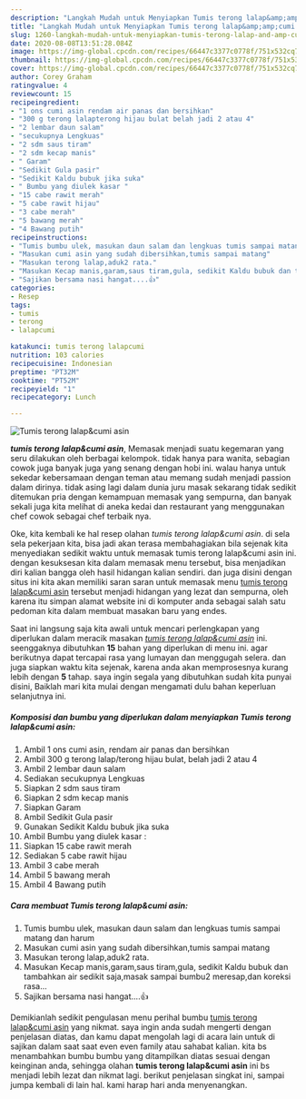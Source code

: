 ```yaml
---
description: "Langkah Mudah untuk Menyiapkan Tumis terong lalap&amp;amp;cumi asin Lezat"
title: "Langkah Mudah untuk Menyiapkan Tumis terong lalap&amp;amp;cumi asin Lezat"
slug: 1260-langkah-mudah-untuk-menyiapkan-tumis-terong-lalap-and-amp-cumi-asin-lezat
date: 2020-08-08T13:51:28.084Z
image: https://img-global.cpcdn.com/recipes/66447c3377c0778f/751x532cq70/tumis-terong-lalapcumi-asin-foto-resep-utama.jpg
thumbnail: https://img-global.cpcdn.com/recipes/66447c3377c0778f/751x532cq70/tumis-terong-lalapcumi-asin-foto-resep-utama.jpg
cover: https://img-global.cpcdn.com/recipes/66447c3377c0778f/751x532cq70/tumis-terong-lalapcumi-asin-foto-resep-utama.jpg
author: Corey Graham
ratingvalue: 4
reviewcount: 15
recipeingredient:
- "1 ons cumi asin rendam air panas dan bersihkan"
- "300 g terong lalapterong hijau bulat belah jadi 2 atau 4"
- "2 lembar daun salam"
- "secukupnya Lengkuas"
- "2 sdm saus tiram"
- "2 sdm kecap manis"
- " Garam"
- "Sedikit Gula pasir"
- "Sedikit Kaldu bubuk jika suka"
- " Bumbu yang diulek kasar "
- "15 cabe rawit merah"
- "5 cabe rawit hijau"
- "3 cabe merah"
- "5 bawang merah"
- "4 Bawang putih"
recipeinstructions:
- "Tumis bumbu ulek, masukan daun salam dan lengkuas tumis sampai matang dan harum"
- "Masukan cumi asin yang sudah dibersihkan,tumis sampai matang"
- "Masukan terong lalap,aduk2 rata."
- "Masukan Kecap manis,garam,saus tiram,gula, sedikit Kaldu bubuk dan tambahkan air sedikit saja,masak sampai bumbu2 meresap,dan koreksi rasa..."
- "Sajikan bersama nasi hangat....👍"
categories:
- Resep
tags:
- tumis
- terong
- lalapcumi

katakunci: tumis terong lalapcumi 
nutrition: 103 calories
recipecuisine: Indonesian
preptime: "PT32M"
cooktime: "PT52M"
recipeyield: "1"
recipecategory: Lunch

---
```



![Tumis terong lalap&amp;cumi asin](https://img-global.cpcdn.com/recipes/66447c3377c0778f/751x532cq70/tumis-terong-lalapcumi-asin-foto-resep-utama.jpg)

<b><i>tumis terong lalap&amp;cumi asin</i></b>, Memasak menjadi suatu kegemaran yang seru dilakukan oleh berbagai kelompok. tidak hanya para wanita, sebagian cowok juga banyak juga yang senang dengan hobi ini. walau hanya untuk sekedar kebersamaan dengan teman atau memang sudah menjadi passion dalam dirinya. tidak asing lagi dalam dunia juru masak sekarang tidak sedikit ditemukan pria dengan kemampuan memasak yang sempurna, dan banyak sekali juga kita melihat di aneka kedai dan restaurant yang menggunakan chef cowok sebagai chef terbaik nya.

Oke, kita kembali ke hal resep olahan <i>tumis terong lalap&amp;cumi asin</i>. di sela sela pekerjaan kita, bisa jadi akan terasa membahagiakan bila sejenak kita menyediakan sedikit waktu untuk memasak tumis terong lalap&amp;cumi asin ini. dengan kesuksesan kita dalam memasak menu tersebut, bisa menjadikan diri kalian bangga oleh hasil hidangan kalian sendiri. dan juga disini dengan situs ini kita akan memiliki saran saran untuk memasak menu <u>tumis terong lalap&amp;cumi asin</u> tersebut menjadi hidangan yang lezat dan sempurna, oleh karena itu simpan alamat website ini di komputer anda sebagai salah satu pedoman kita dalam membuat masakan baru yang endes.




Saat ini langsung saja kita awali untuk mencari perlengkapan yang diperlukan dalam meracik masakan <u><i>tumis terong lalap&amp;cumi asin</i></u> ini. seenggaknya dibutuhkan <b>15</b> bahan yang diperlukan di menu ini. agar berikutnya dapat tercapai rasa yang lumayan dan menggugah selera. dan juga siapkan waktu kita sejenak, karena anda akan memprosesnya kurang lebih dengan <b>5</b> tahap. saya ingin segala yang dibutuhkan sudah kita punyai disini, Baiklah mari kita mulai dengan mengamati dulu bahan keperluan selanjutnya ini.

<!--inarticleads1-->

##### Komposisi dan bumbu yang diperlukan dalam menyiapkan Tumis terong lalap&amp;cumi asin:

1. Ambil 1 ons cumi asin, rendam air panas dan bersihkan
1. Ambil 300 g terong lalap/terong hijau bulat, belah jadi 2 atau 4
1. Ambil 2 lembar daun salam
1. Sediakan secukupnya Lengkuas
1. Siapkan 2 sdm saus tiram
1. Siapkan 2 sdm kecap manis
1. Siapkan  Garam
1. Ambil Sedikit Gula pasir
1. Gunakan Sedikit Kaldu bubuk jika suka
1. Ambil  Bumbu yang diulek kasar :
1. Siapkan 15 cabe rawit merah
1. Sediakan 5 cabe rawit hijau
1. Ambil 3 cabe merah
1. Ambil 5 bawang merah
1. Ambil 4 Bawang putih




<!--inarticleads2-->

##### Cara membuat Tumis terong lalap&amp;cumi asin:

1. Tumis bumbu ulek, masukan daun salam dan lengkuas tumis sampai matang dan harum
1. Masukan cumi asin yang sudah dibersihkan,tumis sampai matang
1. Masukan terong lalap,aduk2 rata.
1. Masukan Kecap manis,garam,saus tiram,gula, sedikit Kaldu bubuk dan tambahkan air sedikit saja,masak sampai bumbu2 meresap,dan koreksi rasa...
1. Sajikan bersama nasi hangat....👍




Demikianlah sedikit pengulasan menu perihal bumbu <u>tumis terong lalap&amp;cumi asin</u> yang nikmat. saya ingin anda sudah mengerti dengan penjelasan diatas, dan kamu dapat mengolah lagi di acara lain untuk di sajikan dalam saat saat even even family atau sahabat kalian. kita bs menambahkan bumbu bumbu yang ditampilkan diatas sesuai dengan keinginan anda, sehingga olahan <b>tumis terong lalap&amp;cumi asin</b> ini bs menjadi lebih lezat dan nikmat lagi. berikut penjelasan singkat ini, sampai jumpa kembali di lain hal. kami harap hari anda menyenangkan.
